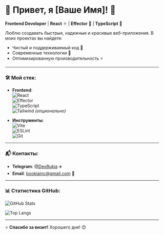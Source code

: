 # 🚀 Привет, я [Ваше Имя]! 👋  

**Frontend Developer** | **React** ⚛️ | **Effector** 🧠 | **TypeScript** 📘  

Люблю создавать быстрые, надежные и красивые веб-приложения. В моих проектах вы найдете:  
- Чистый и поддерживаемый код 🧹  
- Современные технологии 🌟  
- Оптимизированную производительность ⚡  

---

### 🛠️ Мой стек:  
- **Frontend**:  
  ![React](https://img.shields.io/badge/-React-61DAFB?logo=react&logoColor=white)  
  ![Effector](https://img.shields.io/badge/-Effector-6D83F2?logo=effector&logoColor=white)  
  ![TypeScript](https://img.shields.io/badge/-TypeScript-3178C6?logo=typescript&logoColor=white)  
  ![Tailwind](https://img.shields.io/badge/-Tailwind-06B6D4?logo=tailwindcss&logoColor=white) *(опционально)*  

- **Инструменты**:  
  ![Vite](https://img.shields.io/badge/-Vite-646CFF?logo=vite&logoColor=white)  
  ![ESLint](https://img.shields.io/badge/-ESLint-4B32C3?logo=eslint&logoColor=white)  
  ![Git](https://img.shields.io/badge/-Git-F05032?logo=git&logoColor=white)  

---

### 📬 Контакты:  
- **Telegram**: [@DevBukia](https://t.me/DevBukia) ✈️  
- **Email**: bookiainc@gmail.com 📧  


---

### 📊 Статистика GitHub:  
![GitHub Stats](https://github-readme-stats.vercel.app/api?username=ваш_ник&show_icons=true&theme=radical)  

![Top Langs](https://github-readme-stats.vercel.app/api/top-langs/?username=ваш_ник&layout=compact&theme=radical)  

---

⭐ **Спасибо за визит!** Хорошего дня! 😊  
